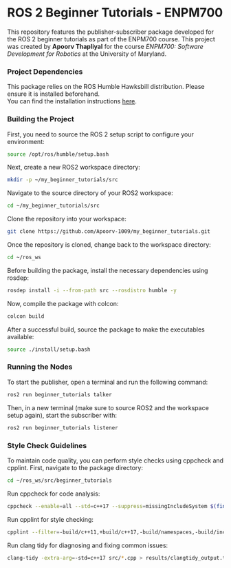 # ROS 2 Beginner Tutorials - ENPM700

This repository features the publisher-subscriber package developed for the ROS 2 beginner tutorials as part of the ENPM700 course. This project was created by **Apoorv Thapliyal** for the course *ENPM700: Software Development for Robotics* at the University of Maryland.

### Project Dependencies
This package relies on the ROS Humble Hawksbill distribution. Please ensure it is installed beforehand.  
You can find the installation instructions [here](https://docs.ros.org/en/humble/Installation.html).

### Building the Project

First, you need to source the ROS 2 setup script to configure your environment:

```bash
source /opt/ros/humble/setup.bash
```

Next, create a new ROS2 workspace directory:

```bash
mkdir -p ~/my_beginner_tutorials/src
```

Navigate to the source directory of your ROS2 workspace:

```bash
cd ~/my_beginner_tutorials/src
```

Clone the repository into your workspace:

```bash
git clone https://github.com/Apoorv-1009/my_beginner_tutorials.git
```

Once the repository is cloned, change back to the workspace directory:

```bash
cd ~/ros_ws
```

Before building the package, install the necessary dependencies using rosdep:

```bash
rosdep install -i --from-path src --rosdistro humble -y
```

Now, compile the package with colcon:

```bash
colcon build 
```

After a successful build, source the package to make the executables available:

```bash
source ./install/setup.bash
```

### Running the Nodes

To start the publisher, open a terminal and run the following command:

```bash
ros2 run beginner_tutorials talker
```

Then, in a new terminal (make sure to source ROS2 and the workspace setup again), start the subscriber with:

```bash
ros2 run beginner_tutorials listener
```

### Style Check Guidelines

To maintain code quality, you can perform style checks using cppcheck and cpplint. First, navigate to the package directory:

```bash
cd ~/ros_ws/src/beginner_tutorials
```

Run cppcheck for code analysis:

```bash
cppcheck --enable=all --std=c++17 --suppress=missingIncludeSystem $(find . -name "*.cpp" | grep -vE -e "^./build/") --check-config > results/cppcheck_output.txt
```

Run cpplint for style checking:

```bash
cpplint --filter=-build/c++11,+build/c++17,-build/namespaces,-build/include_order src/*.cpp > results/cpplint.txt
```

Run clang tidy for diagnosing and fixing common issues:
```bash
clang-tidy -extra-arg=-std=c++17 src/*.cpp > results/clangtidy_output.txt
```